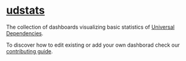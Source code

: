 # [udstats](https://zacateras.github.io/udstats/)

The collection of dashboards visualizing basic statistics of [Universal Dependencies](https://universaldependencies.org).

To discover how to edit existing or add your own dashborad check our [contributing guide](CONTRIBUTING.md).
